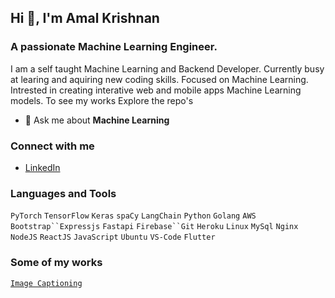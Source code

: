 ## Hi 👋, I'm Amal Krishnan

### A passionate Machine Learning Engineer.    
I am a self taught Machine Learning and Backend Developer. Currently busy at learing and aquiring new coding skills. Focused on Machine Learning. Intrested in creating interative web and mobile apps Machine Learning models. To see my works Explore the repo's

- 💬 Ask me about **Machine Learning**
<!-- - 📫 How to reach me **-** -->

### Connect with me
- [LinkedIn](https://www.linkedin.com/in/amal-krishnan)
<!-- - [Facebook]()
- [Instagram]()
- [Youtube]() -->

### Languages and Tools 

`PyTorch` `TensorFlow` `Keras` `spaCy` `LangChain` `Python` `Golang` `AWS` `Bootstrap``Expressjs` `Fastapi` `Firebase``Git` `Heroku` `Linux` `MySql` `Nginx` `NodeJS` `ReactJS` `JavaScript` `Ubuntu` `VS-Code` `Flutter`

### Some of my works

[`Image Captioning`](https://ic.agentak.in/)
